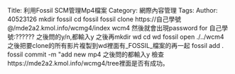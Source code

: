 Title: 利用Fossil SCM管理Mp4檔案
Category: 網際內容管理
Tags: 
Author: 40523126
mkdir fossil
cd fossil
fossil clone https://自己學號@/mde2a2.kmol.info/wcmg4/index wcm4
然後就會出現password for 自己學號:??????
之後問的y/n,都輸入y
之後再mkdir wd
cd wd
fossil open ./../wcm4
之後把要clone的所有影片複製到wd裡面有_FOSSIL_檔案的再一起
fossil add .
fossil commit -m "add new mp4 
之後問的都輸入y
檢查https://mde2a2.kmol.info/wcmg4/tree裡面是否有成功。